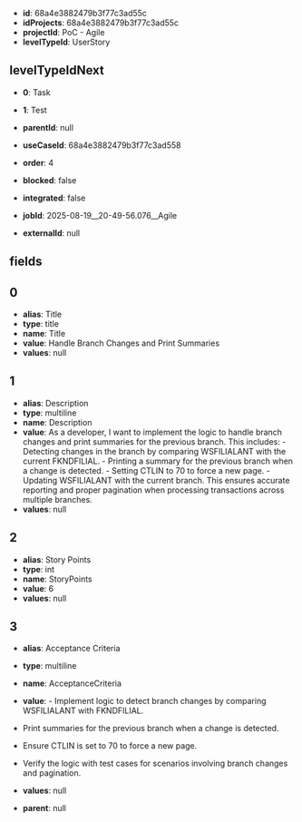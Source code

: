 - **id**: 68a4e3882479b3f77c3ad55c
- **idProjects**: 68a4e3882479b3f77c3ad55c
- **projectId**: PoC - Agile
- **levelTypeId**: UserStory
## levelTypeIdNext
- **0**: Task
- **1**: Test

- **parentId**: null
- **useCaseId**: 68a4e3882479b3f77c3ad558
- **order**: 4
- **blocked**: false
- **integrated**: false
- **jobId**: 2025-08-19__20-49-56.076__Agile
- **externalId**: null
## fields
## 0
- **alias**: Title
- **type**: title
- **name**: Title
- **value**: Handle Branch Changes and Print Summaries
- **values**: null

## 1
- **alias**: Description
- **type**: multiline
- **name**: Description
- **value**: As a developer, I want to implement the logic to handle branch changes and print summaries for the previous branch. This includes: - Detecting changes in the branch by comparing WSFILIALANT with the current FKNDFILIAL. - Printing a summary for the previous branch when a change is detected. - Setting CTLIN to 70 to force a new page. - Updating WSFILIALANT with the current branch. This ensures accurate reporting and proper pagination when processing transactions across multiple branches.
- **values**: null

## 2
- **alias**: Story Points
- **type**: int
- **name**: StoryPoints
- **value**: 6
- **values**: null

## 3
- **alias**: Acceptance Criteria
- **type**: multiline
- **name**: AcceptanceCriteria
- **value**: - Implement logic to detect branch changes by comparing WSFILIALANT with FKNDFILIAL.
- Print summaries for the previous branch when a change is detected.
- Ensure CTLIN is set to 70 to force a new page.
- Verify the logic with test cases for scenarios involving branch changes and pagination.
- **values**: null


- **parent**: null
